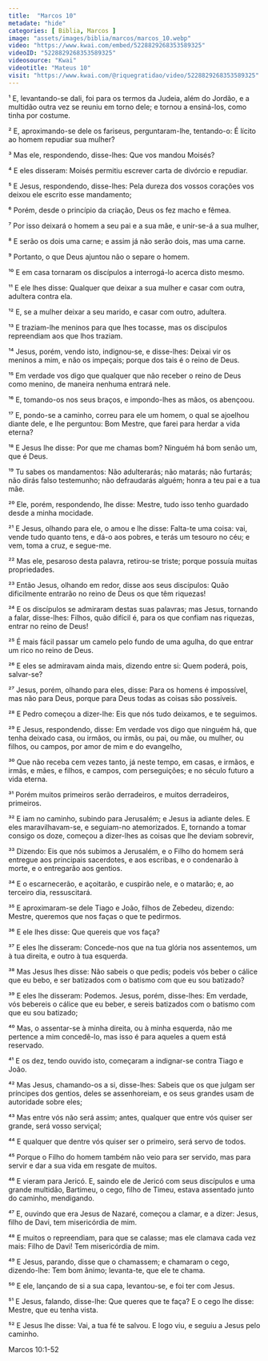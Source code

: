 ```yaml
---
title:  "Marcos 10"
metadate: "hide"
categories: [ Biblia, Marcos ]
image: "assets/images/biblia/marcos/marcos_10.webp"
video: "https://www.kwai.com/embed/5228829268353589325"
videoID: "5228829268353589325"
videosource: "Kwai"
videotitle: "Mateus 10"
visit: "https://www.kwai.com/@riquegratidao/video/5228829268353589325"
---
```

¹ E, levantando-se dali, foi para os termos da Judeia, além do Jordão, e a multidão outra vez se reuniu em torno dele; e tornou a ensiná-los, como tinha por costume.

² E, aproximando-se dele os fariseus, perguntaram-lhe, tentando-o: É lícito ao homem repudiar sua mulher?

³ Mas ele, respondendo, disse-lhes: Que vos mandou Moisés?

⁴ E eles disseram: Moisés permitiu escrever carta de divórcio e repudiar.

⁵ E Jesus, respondendo, disse-lhes: Pela dureza dos vossos corações vos deixou ele escrito esse mandamento;

⁶ Porém, desde o princípio da criação, Deus os fez macho e fêmea.

⁷ Por isso deixará o homem a seu pai e a sua mãe, e unir-se-á a sua mulher,

⁸ E serão os dois uma carne; e assim já não serão dois, mas uma carne.

⁹ Portanto, o que Deus ajuntou não o separe o homem.

¹⁰ E em casa tornaram os discípulos a interrogá-lo acerca disto mesmo.

¹¹ E ele lhes disse: Qualquer que deixar a sua mulher e casar com outra, adultera contra ela.

¹² E, se a mulher deixar a seu marido, e casar com outro, adultera.

¹³ E traziam-lhe meninos para que lhes tocasse, mas os discípulos repreendiam aos que lhos traziam.

¹⁴ Jesus, porém, vendo isto, indignou-se, e disse-lhes: Deixai vir os meninos a mim, e não os impeçais; porque dos tais é o reino de Deus.

¹⁵ Em verdade vos digo que qualquer que não receber o reino de Deus como menino, de maneira nenhuma entrará nele.

¹⁶ E, tomando-os nos seus braços, e impondo-lhes as mãos, os abençoou.

¹⁷ E, pondo-se a caminho, correu para ele um homem, o qual se ajoelhou diante dele, e lhe perguntou: Bom Mestre, que farei para herdar a vida eterna?

¹⁸ E Jesus lhe disse: Por que me chamas bom? Ninguém há bom senão um, que é Deus.

¹⁹ Tu sabes os mandamentos: Não adulterarás; não matarás; não furtarás; não dirás falso testemunho; não defraudarás alguém; honra a teu pai e a tua mãe.

²⁰ Ele, porém, respondendo, lhe disse: Mestre, tudo isso tenho guardado desde a minha mocidade.

²¹ E Jesus, olhando para ele, o amou e lhe disse: Falta-te uma coisa: vai, vende tudo quanto tens, e dá-o aos pobres, e terás um tesouro no céu; e vem, toma a cruz, e segue-me.

²² Mas ele, pesaroso desta palavra, retirou-se triste; porque possuía muitas propriedades.

²³ Então Jesus, olhando em redor, disse aos seus discípulos: Quão dificilmente entrarão no reino de Deus os que têm riquezas!

²⁴ E os discípulos se admiraram destas suas palavras; mas Jesus, tornando a falar, disse-lhes: Filhos, quão difícil é, para os que confiam nas riquezas, entrar no reino de Deus!

²⁵ É mais fácil passar um camelo pelo fundo de uma agulha, do que entrar um rico no reino de Deus.

²⁶ E eles se admiravam ainda mais, dizendo entre si: Quem poderá, pois, salvar-se?

²⁷ Jesus, porém, olhando para eles, disse: Para os homens é impossível, mas não para Deus, porque para Deus todas as coisas são possíveis.

²⁸ E Pedro começou a dizer-lhe: Eis que nós tudo deixamos, e te seguimos.

²⁹ E Jesus, respondendo, disse: Em verdade vos digo que ninguém há, que tenha deixado casa, ou irmãos, ou irmãs, ou pai, ou mãe, ou mulher, ou filhos, ou campos, por amor de mim e do evangelho,

³⁰ Que não receba cem vezes tanto, já neste tempo, em casas, e irmãos, e irmãs, e mães, e filhos, e campos, com perseguições; e no século futuro a vida eterna.

³¹ Porém muitos primeiros serão derradeiros, e muitos derradeiros, primeiros.

³² E iam no caminho, subindo para Jerusalém; e Jesus ia adiante deles. E eles maravilhavam-se, e seguiam-no atemorizados. E, tornando a tomar consigo os doze, começou a dizer-lhes as coisas que lhe deviam sobrevir,

³³ Dizendo: Eis que nós subimos a Jerusalém, e o Filho do homem será entregue aos principais sacerdotes, e aos escribas, e o condenarão à morte, e o entregarão aos gentios.

³⁴ E o escarnecerão, e açoitarão, e cuspirão nele, e o matarão; e, ao terceiro dia, ressuscitará.

³⁵ E aproximaram-se dele Tiago e João, filhos de Zebedeu, dizendo: Mestre, queremos que nos faças o que te pedirmos.

³⁶ E ele lhes disse: Que quereis que vos faça?

³⁷ E eles lhe disseram: Concede-nos que na tua glória nos assentemos, um à tua direita, e outro à tua esquerda.

³⁸ Mas Jesus lhes disse: Não sabeis o que pedis; podeis vós beber o cálice que eu bebo, e ser batizados com o batismo com que eu sou batizado?

³⁹ E eles lhe disseram: Podemos. Jesus, porém, disse-lhes: Em verdade, vós bebereis o cálice que eu beber, e sereis batizados com o batismo com que eu sou batizado;

⁴⁰ Mas, o assentar-se à minha direita, ou à minha esquerda, não me pertence a mim concedê-lo, mas isso é para aqueles a quem está reservado.

⁴¹ E os dez, tendo ouvido isto, começaram a indignar-se contra Tiago e João.

⁴² Mas Jesus, chamando-os a si, disse-lhes: Sabeis que os que julgam ser príncipes dos gentios, deles se assenhoreiam, e os seus grandes usam de autoridade sobre eles;

⁴³ Mas entre vós não será assim; antes, qualquer que entre vós quiser ser grande, será vosso serviçal;

⁴⁴ E qualquer que dentre vós quiser ser o primeiro, será servo de todos.

⁴⁵ Porque o Filho do homem também não veio para ser servido, mas para servir e dar a sua vida em resgate de muitos.

⁴⁶ E vieram para Jericó. E, saindo ele de Jericó com seus discípulos e uma grande multidão, Bartimeu, o cego, filho de Timeu, estava assentado junto do caminho, mendigando.

⁴⁷ E, ouvindo que era Jesus de Nazaré, começou a clamar, e a dizer: Jesus, filho de Davi, tem misericórdia de mim.

⁴⁸ E muitos o repreendiam, para que se calasse; mas ele clamava cada vez mais: Filho de Davi! Tem misericórdia de mim.

⁴⁹ E Jesus, parando, disse que o chamassem; e chamaram o cego, dizendo-lhe: Tem bom ânimo; levanta-te, que ele te chama.

⁵⁰ E ele, lançando de si a sua capa, levantou-se, e foi ter com Jesus.

⁵¹ E Jesus, falando, disse-lhe: Que queres que te faça? E o cego lhe disse: Mestre, que eu tenha vista.

⁵² E Jesus lhe disse: Vai, a tua fé te salvou. E logo viu, e seguiu a Jesus pelo caminho. 


Marcos 10:1-52
